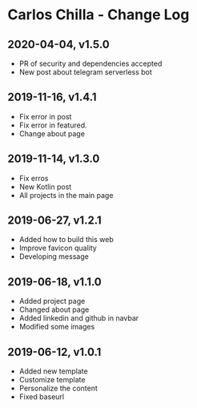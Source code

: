 # Carlos Chilla - Change Log

## 2020-04-04, v1.5.0
- PR of security and dependencies accepted
- New post about telegram serverless bot

## 2019-11-16, v1.4.1
- Fix error in post
- Fix error in featured.
- Change about page

## 2019-11-14, v1.3.0
- Fix erros
- New Kotlin post
- All projects in the main page

## 2019-06-27, v1.2.1
- Added how to build this web
- Improve favicon quality
- Developing message 

## 2019-06-18, v1.1.0
- Added project page
- Changed about page
- Added linkedin and github in navbar
- Modified some images

## 2019-06-12, v1.0.1
- Added new template
- Customize template
- Personalize the content
- Fixed baseurl